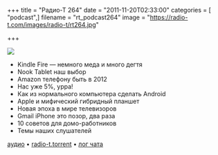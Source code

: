 +++
title = "Радио-Т 264"
date = "2011-11-20T02:33:00"
categories = [ "podcast",]
filename = "rt_podcast264"
image = "https://radio-t.com/images/radio-t/rt264.jpg"

+++

![](https://radio-t.com/images/radio-t/rt264.jpg)

- Kindle Fire — немного меда и много дегтя
- Nook Tablet наш выбор
- Amazon телефону быть в 2012
- Нас уже 5%, урра!
- Как из нормального компьютера сделать Android
- Apple и мифический гибридный планшет
- Новая эпоха в мире телевизоров
- Gmail iPhone это позор, два раза
- 10 советов для домо-работников
- Темы наших слушателей

[аудио](https://archive.rucast.net/radio-t/media/rt_podcast264.mp3) • [radio-t.torrent](http://www.radio-t.com/torrents/rt_podcast264.mp3.torrent) • [лог чата](http://chat.radio-t.com/logs/radio-t-264.html)<audio src="https://archive.rucast.net/radio-t/media/rt_podcast264.mp3" preload="none"></audio>
